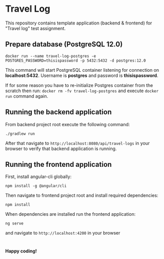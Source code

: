 # Travel Log
This repository contains template application (backend & frontend) for "Travel log" test assignment.

## Prepare database (PostgreSQL 12.0)

```
docker run --name travel-log-postgres -e POSTGRES_PASSWORD=thisispassword -p 5432:5432 -d postgres:12.0
```
This command will start PostgreSQL container listening for connection on **localhost:5432**.
Username is **postgres** and password is **thisispassword**.

If for some reason you have to re-initialize Postgres container from the scratch then run:
`docker rm -fv travel-log-postgres` and execute `docker run` command again.


## Running the backend application

From backend project root execute the following command:
```
./gradlew run
```
After that navigate to `http://localhost:8080/api/travel-logs` in your browser
to verify that backend application is running.

## Running the frontend application

First, install angular-cli globally:
```
npm install -g @angular/cli
``` 

Then navigate to frontend project root and install required dependencies:
```
npm install
```

When dependencies are installed run the frontend application:
```
ng serve
```

and navigate to `http://localhost:4200` in your browser

#
**Happy coding!**
